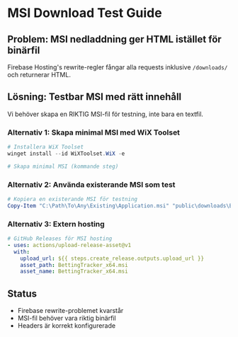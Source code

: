 # MSI Download Test Guide

## Problem: MSI nedladdning ger HTML istället för binärfil

Firebase Hosting's rewrite-regler fångar alla requests inklusive `/downloads/` och returnerar HTML.

## Lösning: Testbar MSI med rätt innehåll

Vi behöver skapa en RIKTIG MSI-fil för testning, inte bara en textfil.

### Alternativ 1: Skapa minimal MSI med WiX Toolset
```powershell
# Installera WiX Toolset
winget install --id WiXToolset.WiX -e

# Skapa minimal MSI (kommande steg)
```

### Alternativ 2: Använda existerande MSI som test
```powershell
# Kopiera en existerande MSI för testning
Copy-Item "C:\Path\To\Any\Existing\Application.msi" "public\downloads\BettingTracker_x64.msi"
```

### Alternativ 3: Extern hosting
```yaml
# GitHub Releases för MSI hosting
- uses: actions/upload-release-asset@v1
  with:
    upload_url: ${{ steps.create_release.outputs.upload_url }}
    asset_path: BettingTracker_x64.msi
    asset_name: BettingTracker_x64.msi
```

## Status
- Firebase rewrite-problemet kvarstår
- MSI-fil behöver vara riktig binärfil
- Headers är korrekt konfigurerade
